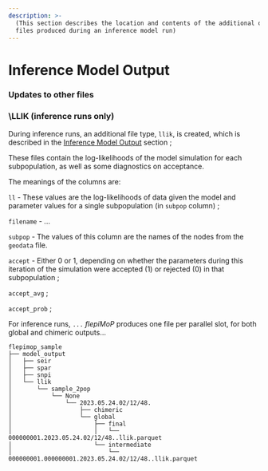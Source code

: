```yaml
---
description: >-
  (This section describes the location and contents of the additional output
  files produced during an inference model run)
---
```


# Inference Model Output

### Updates to other files

### \LLIK (inference runs only)

During inference runs, an additional file type, `llik`, is created, which is described in the [Inference Model Output](inference-model-output.md) section ;

These files contain the log-likelihoods of the model simulation for each subpopulation, as well as some diagnostics on acceptance.

The meanings of the columns are:

`ll` - These values are the log-likelihoods of data given the model and parameter values for a single subpopulation (in `subpop` column) ;

`filename` - ...

`subpop` - The values of this column are the names of the nodes from the `geodata` file.

`accept` - Either 0 or 1, depending on whether the parameters during this iteration of the simulation were accepted (1) or rejected (0) in that subpopulation ;

`accept_avg`  ;

`accept_prob`  ;





For inference runs, `...` _flepiMoP_ produces one file per parallel slot, for both global and chimeric outputs...

```
flepimop_sample
├── model_output
│   ├── seir
│   ├── spar
│   ├── snpi
│   └── llik
│       └── sample_2pop
│           └── None
│               └── 2023.05.24.02/12/48.
│                   ├── chimeric
│                   └── global
│                       ├── final
│                       │   └── 000000001.2023.05.24.02/12/48..llik.parquet
│                       └── intermediate
│                           └── 000000001.000000001.2023.05.24.02/12/48..llik.parquet
```
